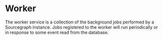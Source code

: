 # Worker

The worker service is a collection of the background jobs performed by a Sourcegraph instance. Jobs registered to the worker will run periodically or in response to some event read from the database.
